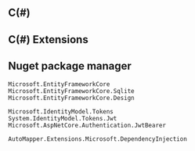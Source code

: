 ## C(#)

## C(#) Extensions

## Nuget package manager

```
Microsoft.EntityFrameworkCore
Microsoft.EntityFrameworkCore.Sqlite
Microsoft.EntityFrameworkCore.Design
```

```
Microsoft.IdentityModel.Tokens
System.IdentityModel.Tokens.Jwt
Microsoft.AspNetCore.Authentication.JwtBearer
```

```
AutoMapper.Extensions.Microsoft.DependencyInjection
```
